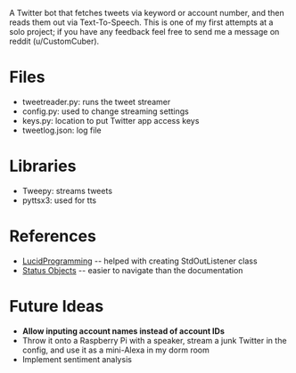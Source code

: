 A Twitter bot that fetches tweets via keyword or account number, and then reads them out via Text-To-Speech. This is one of my first attempts at a solo project; if you have any feedback feel free to send me a message on reddit (u/CustomCuber).

# Files
* tweetreader.py: runs the tweet streamer
* config.py: used to change streaming settings
* keys.py: location to put Twitter app access keys
* tweetlog.json: log file

# Libraries
* Tweepy: streams tweets
* pyttsx3: used for tts

# References
* [LucidProgramming](https://www.youtube.com/watch?v=wlnx-7cm4Gg) -- helped with creating StdOutListener class
* [Status Objects](https://gist.github.com/dev-techmoe/ef676cdd03ac47ac503e856282077bf2) -- easier to navigate than the documentation

# Future Ideas
* **Allow inputing account names instead of account IDs**
* Throw it onto a Raspberry Pi with a speaker, stream a junk Twitter in the config, and use it as a mini-Alexa in my dorm room
* Implement sentiment analysis
